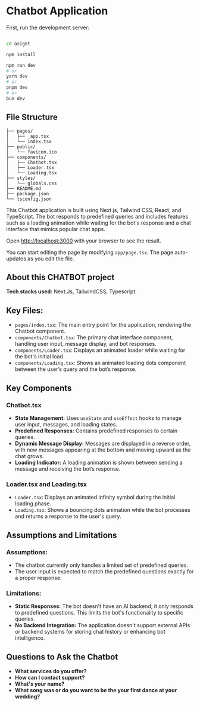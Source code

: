 <h1>Chatbot Application</h1>

First, run the development server:

```bash

cd asignt

npm install

npm run dev
# or
yarn dev
# or
pnpm dev
# or
bun dev
```
## File Structure

```
├── pages/
│   ├── _app.tsx
│   └── index.tsx
├── public/
│   └── favicon.ico
├── components/
│   ├── Chatbot.tsx
│   ├── Loader.tsx
│   └── Loading.tsx
├── styles/
│   └── globals.css
├── README.md
├── package.json
└── tsconfig.json
```

<p>This Chatbot application is built using Next.js, Tailwind CSS, React, and TypeScript. The bot responds to predefined queries and includes features such as a loading animation while waiting for the bot's response and a chat interface that mimics popular chat apps.</p>

<p>Open <a href="http://localhost:3000" target="_blank">http://localhost:3000</a> with your browser to see the result.</p>

<p>You can start editing the page by modifying <code>app/page.tsx</code>. The page auto-updates as you edit the file.</p>

<h2>About this CHATBOT project</h2>

<p><strong>Tech stacks used:</strong> Next.Js, TailwindCSS, Typescript.</p>

<h2>Key Files:</h2>

<ul>
  <li><code>pages/index.tsx</code>: The main entry point for the application, rendering the Chatbot component.</li>
  <li><code>components/Chatbot.tsx</code>: The primary chat interface component, handling user input, message display, and bot responses.</li>
  <li><code>components/Loader.tsx</code>: Displays an animated loader while waiting for the bot's initial load.</li>
  <li><code>components/Loading.tsx</code>: Shows an animated loading dots component between the user’s query and the bot’s response.</li>
</ul>

<h2>Key Components</h2>

<h3>Chatbot.tsx</h3>
<ul>
  <li><strong>State Management:</strong> Uses <code>useState</code> and <code>useEffect</code> hooks to manage user input, messages, and loading states.</li>
  <li><strong>Predefined Responses:</strong> Contains predefined responses to certain queries.</li>
  <li><strong>Dynamic Message Display:</strong> Messages are displayed in a reverse order, with new messages appearing at the bottom and moving upward as the chat grows.</li>
  <li><strong>Loading Indicator:</strong> A loading animation is shown between sending a message and receiving the bot’s response.</li>
</ul>

<h3>Loader.tsx and Loading.tsx</h3>
<ul>
  <li><code>Loader.tsx</code>: Displays an animated infinity symbol during the initial loading phase.</li>
  <li><code>Loading.tsx</code>: Shows a bouncing dots animation while the bot processes and returns a response to the user's query.</li>
</ul>

<h2>Assumptions and Limitations</h2>

<h3>Assumptions:</h3>
<ul>
  <li>The chatbot currently only handles a limited set of predefined queries.</li>
  <li>The user input is expected to match the predefined questions exactly for a proper response.</li>
</ul>

<h3>Limitations:</h3>
<ul>
  <li><strong>Static Responses:</strong> The bot doesn't have an AI backend; it only responds to predefined questions. This limits the bot's functionality to specific queries.</li>
  <li><strong>No Backend Integration:</strong> The application doesn't support external APIs or backend systems for storing chat history or enhancing bot intelligence.</li>
</ul>

<h2>Questions to Ask the Chatbot</h2>
<ul>
  <li><strong>What services do you offer?</strong></li>
  <li><strong>How can I contact support?</strong></li>
  <li><strong>What's your name?</strong></li>
  <li><strong>What song was or do you want to be the your first dance at your wedding?</strong></li>
</ul>
